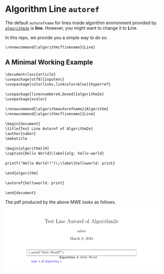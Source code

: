 # Algorithm Line `autoref` 

The default `autorefname` for lines inside algorithm environment provided by [`algorithm2e`](http://tug.ctan.org/tex-archive/macros/latex/contrib/algorithm2e/doc/algorithm2e.pdf) is **line**. However, 
you might want to change it to **L**ine. 

In this repo, we provide you a simple way to do so. 

```TeX
\renewcommand{\algorithmcflinename}{Line}
```

## A Minimal Working Example

```TeX
\documentclass{article}
\usepackage[utf8]{inputenc}
\usepackage[colorlinks,linkcolor=blue]{hyperref}

\usepackage[linesnumbered,boxed]{algorithm2e}
\usepackage{xcolor}

\renewcommand{\algorithmautorefname}{Algorithm}
\renewcommand{\algorithmcflinename}{Line}

\begin{document}
\title{Test Line Autoref of Algorithm2e}
\author{saber}
\maketitle 

\begin{algorithm}[H]
\caption{Hello World}\label{alg: hello-world}

printf("Hello World!!")\;\label{helloworld: print}

\end{algorithm}

\autoref{helloworld: print}

\end{document}
```

The pdf produced by the above MWE looks as follows.

![MWE](mwe.PNG)



